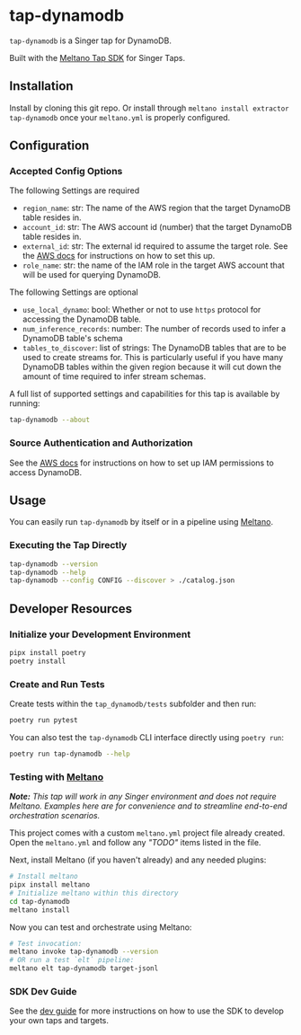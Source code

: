 # tap-dynamodb

`tap-dynamodb` is a Singer tap for DynamoDB.

Built with the [Meltano Tap SDK](https://sdk.meltano.com) for Singer Taps.

## Installation

Install by cloning this git repo. Or install through `meltano install extractor tap-dynamodb`
once your `meltano.yml` is properly configured.

## Configuration

### Accepted Config Options

The following Settings are required
- `region_name`: str: The name of the AWS region that the target DynamoDB table resides in.
- `account_id`: str: The AWS account id (number) that the target DynamoDB table resides in.
- `external_id`: str: The external id required to assume the target role. See the [AWS docs](https://docs.aws.amazon.com/IAM/latest/UserGuide/id_roles_create_for-user_externalid.html)
  for instructions on how to set this up.
- `role_name`: str: the name of the IAM role in the target AWS account that will be used for 
  querying DynamoDB.

The following Settings are optional
- `use_local_dynamo`: bool: Whether or not to use `https` protocol for accessing the DynamoDB table.
- `num_inference_records`: number: The number of records used to infer a DynamoDB table's schema
- `tables_to_discover`: list of strings: The DynamoDB tables that are to be used to create streams for.
  This is particularly useful if you have many DynamoDB tables within the given region because
  it will cut down the amount of time required to infer stream schemas.

A full list of supported settings and capabilities for this
tap is available by running:

```bash
tap-dynamodb --about
```

### Source Authentication and Authorization

See the [AWS docs](https://docs.aws.amazon.com/IAM/latest/UserGuide/id_roles_create_for-user_externalid.html)
for instructions on how to set up IAM permissions to access DynamoDB.


## Usage

You can easily run `tap-dynamodb` by itself or in a pipeline using [Meltano](https://meltano.com/).

### Executing the Tap Directly

```bash
tap-dynamodb --version
tap-dynamodb --help
tap-dynamodb --config CONFIG --discover > ./catalog.json
```

## Developer Resources

### Initialize your Development Environment

```bash
pipx install poetry
poetry install
```

### Create and Run Tests

Create tests within the `tap_dynamodb/tests` subfolder and
  then run:

```bash
poetry run pytest
```

You can also test the `tap-dynamodb` CLI interface directly using `poetry run`:

```bash
poetry run tap-dynamodb --help
```

### Testing with [Meltano](https://www.meltano.com)

_**Note:** This tap will work in any Singer environment and does not require Meltano.
Examples here are for convenience and to streamline end-to-end orchestration scenarios._

This project comes with a custom `meltano.yml` project file already created. Open the `meltano.yml` and follow any _"TODO"_ items listed in
the file.

Next, install Meltano (if you haven't already) and any needed plugins:

```bash
# Install meltano
pipx install meltano
# Initialize meltano within this directory
cd tap-dynamodb
meltano install
```

Now you can test and orchestrate using Meltano:

```bash
# Test invocation:
meltano invoke tap-dynamodb --version
# OR run a test `elt` pipeline:
meltano elt tap-dynamodb target-jsonl
```

### SDK Dev Guide

See the [dev guide](https://sdk.meltano.com/en/latest/dev_guide.html) for more instructions on how to use the SDK to 
develop your own taps and targets.
